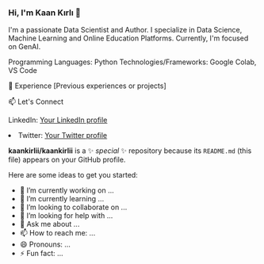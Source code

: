 ### Hi, I'm Kaan Kırlı 👋

I'm a passionate Data Scientist and Author. I specialize in Data Science, Machine Learning and Online Education Platforms. Currently, I'm focused on GenAI.

Programming Languages: Python
Technologies/Frameworks: Google Colab, VS Code

💼 Experience
    [Previous experiences or projects]

📫 Let's Connect</h2>
    
  LinkedIn: <a href="[Your LinkedIn profile URL]">Your LinkedIn profile</a></li>
        <li>Twitter: <a href="[Your Twitter profile URL]">Your Twitter profile</a></li>
  

**kaankirlii/kaankirlii** is a ✨ _special_ ✨ repository because its `README.md` (this file) appears on your GitHub profile.

Here are some ideas to get you started:

- 🔭 I’m currently working on ...
- 🌱 I’m currently learning ...
- 👯 I’m looking to collaborate on ...
- 🤔 I’m looking for help with ...
- 💬 Ask me about ...
- 📫 How to reach me: ...
- 😄 Pronouns: ...
- ⚡ Fun fact: ...

